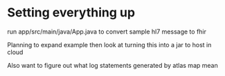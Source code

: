# Setting everything up
run app/src/main/java/App.java to convert sample hl7 message to fhir

Planning to expand example then look at turning this into a jar to host in cloud

Also want to figure out what log statements generated by atlas map mean
